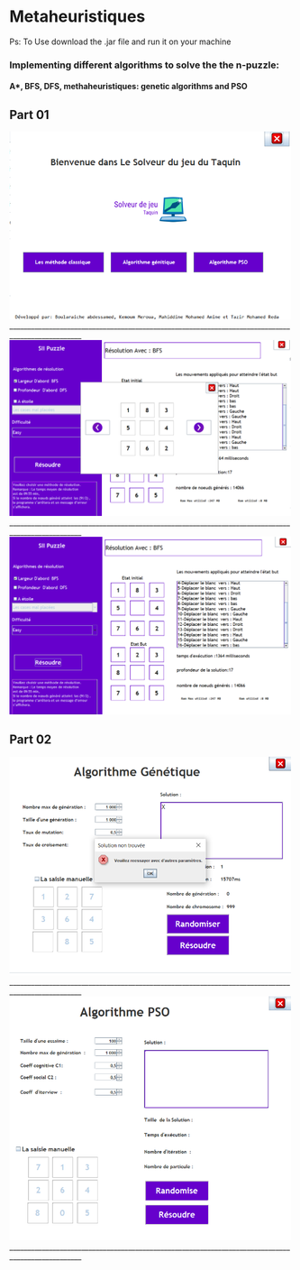 # Metaheuristiques

Ps: To Use download the .jar file and run it on your machine

### Implementing different algorithms to solve the the n-puzzle:

#### A*, BFS, DFS, methaheuristiques: genetic algorithms and PSO

## Part 01
<img alt="image1" src="/images/1.PNG" data-canonical-src="/images/1.PNG" width="500"  />
__________________________________________________________________________________________________
<img alt="image2" src="/images/2.PNG" data-canonical-src="/images/2.PNG" width="500"  />
__________________________________________________________________________________________________
<img alt="image3" src="/images/3.PNG" data-canonical-src="/images/3.PNG" width="500"  />

## Part 02

<img alt="image4" src="/images/4.PNG" data-canonical-src="/images/4.PNG" width="500"  />
__________________________________________________________________________________________________
<img alt="image5" src="/images/5.PNG" data-canonical-src="/images/5.PNG" width="500"  />
__________________________________________________________________________________________________
